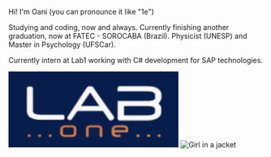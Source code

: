 Hi! I'm Oani (you can pronounce it like "1e")

Studying and coding, now and always. Currently finishing another graduation, now at FATEC - SOROCABA (Brazil). Physicist (UNESP) and Master in Psychology (UFSCar).

Currently intern at Lab1 working with C# development for SAP technologies.

<img src="lab.png" alt="Girl in a jacket" height="150"> <img src="https://upload.wikimedia.org/wikipedia/commons/thumb/5/59/SAP_2011_logo.svg/1200px-SAP_2011_logo.svg.png" alt="Girl in a jacket" height="154">
